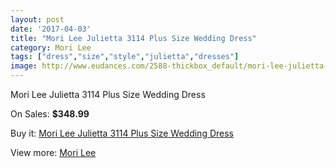 ```yaml
---
layout: post
date: '2017-04-03'
title: "Mori Lee Julietta 3114 Plus Size Wedding Dress"
category: Mori Lee
tags: ["dress","size","style","julietta","dresses"]
image: http://www.eudances.com/2588-thickbox_default/mori-lee-julietta-3114-plus-size-wedding-dress.jpg
---
```

Mori Lee Julietta 3114 Plus Size Wedding Dress

On Sales: **$348.99**
<a href="https://www.eudances.com/en/mori-lee/863-mori-lee-julietta-3114-plus-size-wedding-dress.html"><amp-img layout="responsive" width="600" height="600" src="//www.eudances.com/2588-thickbox_default/mori-lee-julietta-3114-plus-size-wedding-dress.jpg" alt="Mori Lee Julietta 3114 Plus Size Wedding Dress 0" /></a>
<a href="https://www.eudances.com/en/mori-lee/863-mori-lee-julietta-3114-plus-size-wedding-dress.html"><amp-img layout="responsive" width="600" height="600" src="//www.eudances.com/2589-thickbox_default/mori-lee-julietta-3114-plus-size-wedding-dress.jpg" alt="Mori Lee Julietta 3114 Plus Size Wedding Dress 1" /></a>

Buy it: [Mori Lee Julietta 3114 Plus Size Wedding Dress](https://www.eudances.com/en/mori-lee/863-mori-lee-julietta-3114-plus-size-wedding-dress.html "Mori Lee Julietta 3114 Plus Size Wedding Dress")

View more: [Mori Lee](https://www.eudances.com/en/9-mori-lee "Mori Lee")